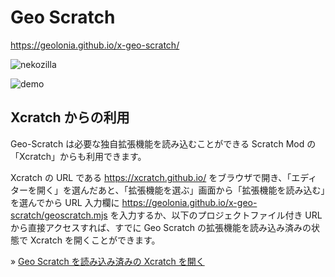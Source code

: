 # Geo Scratch

https://geolonia.github.io/x-geo-scratch/

![nekozilla](images/nekozilla.gif)

![demo](images/demo.gif)

## Xcratch からの利用

Geo-Scratch は必要な独自拡張機能を読み込むことができる Scratch Mod の「Xcratch」からも利用できます。

Xcratch の URL である https://xcratch.github.io/ をブラウザで開き、「エディターを開く」を選んだあと、「拡張機能を選ぶ」画面から「拡張機能を読み込む」を選んでから URL 入力欄に https://geolonia.github.io/x-geo-scratch/geoscratch.mjs を入力するか、以下のプロジェクトファイル付き URL から直接アクセスすれば、すでに Geo Scratch の拡張機能を読み込み済みの状態で Xcratch を開くことができます。

» [Geo Scratch を読み込み済みの Xcratch を開く](https://xcratch.github.io/editor/#https://geolonia.github.io/x-geo-scratch/sample.sb3)
